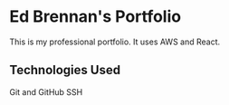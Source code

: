 # Ed Brennan's Portfolio    
This is my professional portfolio. It uses AWS and React.

## Technologies Used

Git and GitHub
SSH


